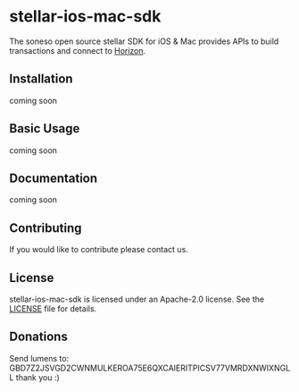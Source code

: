 # stellar-ios-mac-sdk

The soneso open source stellar SDK for iOS &amp; Mac provides APIs to build transactions and connect to [Horizon](https://github.com/stellar/horizon).

## Installation
coming soon

## Basic Usage
coming soon

## Documentation
coming soon

## Contributing
If you would like to contribute please contact us.

## License

stellar-ios-mac-sdk is licensed under an Apache-2.0 license. See the [LICENSE](https://github.com/soneso/stellar-ios-mac-sdk/blob/master/LICENSE) file for details.

## Donations
Send lumens to: GBD7Z2JSVGD2CWNMULKEROA75E6QXCAIERITPICSV77VMRDXNWIXNGLL 
thank you :)
